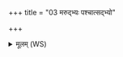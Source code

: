 +++
title = "03 मरुद्भ्यः पश्चात्सद्भ्यो"

+++
<details><summary>मूलम् (WS)</summary>

मरुद्भ्यः पश्चात्सद्भ्यो रक्षोहभ्यः स्वाहा ॥ ३ ॥
</details>